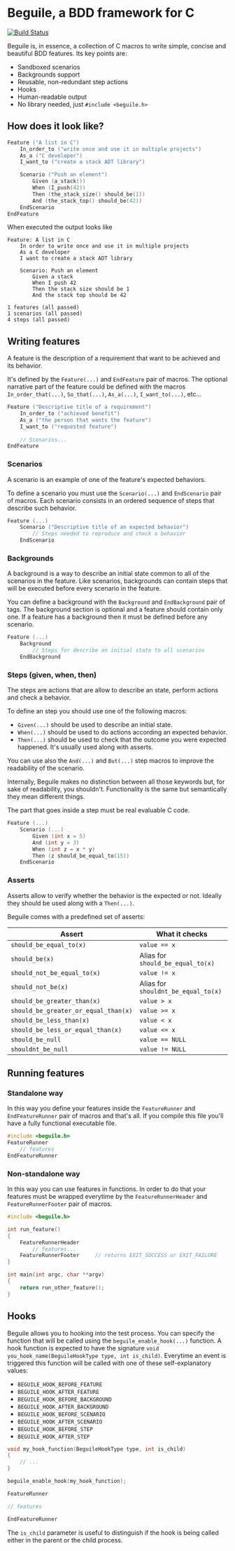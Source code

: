 Beguile, a BDD framework for C
==============================

[![Build Status](https://travis-ci.org/superruzafa/beguile.svg)](https://travis-ci.org/superruzafa/beguile)

Beguile is, in essence, a collection of C macros to write simple, concise and beautiful BDD features. Its key points are:

* Sandboxed scenarios
* Backgrounds support
* Reusable, non-redundant step actions
* Hooks
* Human-readable output
* No library needed, just `#include <beguile.h>`

## How does it look like?

```c
Feature ("A list in C")
    In_order_to ("write once and use it in multiple projects")
    As_a ("C developer")
    I_want_to ("create a stack ADT library")

    Scenario ("Push an element")
        Given (a_stack())
        When (I_push(42))
        Then (the_stack_size() should_be(1))
        And (the_stack_top() should_be(42))
    EndScenario
EndFeature
```

When executed the output looks like

    Feature: A list in C
        In order to write once and use it in multiple projects
        As a C developer
        I want to create a stack ADT library

        Scenario: Push an element
            Given a stack
            When I push 42
            Then the stack size should be 1
            And the stack top should be 42

    1 features (all passed)
    1 scenarios (all passed)
    4 steps (all passed)

## Writing features

A feature is the description of a requirement that want to be achieved and its behavior.

It's defined by the `Feature(...)` and `EndFeature` pair of macros.
The optional narrative part of the feature could be defined with the macros `In_order_that(...)`, `So_that(...)`, `As_a(...)`, `I_want_to(...)`, etc...

```c
Feature ("Descriptive title of a requirement")
    In_order_to ("achieved benefit")
    As_a ("the person that wants the feature")
    I_want_to ("requested feature")
    
    // Scenarios...
EndFeature
```

### Scenarios

A scenario is an example of one of the feature's expected behaviors.

To define a scenario you must use the `Scenario(...)` and `EndScenario` pair of macros.
Each scenario consists in an ordered sequence of steps that describe such behavior.

```c
Feature (...)
    Scenario ("Descriptive title of an expected behavior")
        // Steps needed to reproduce and check a behavior
    EndScenario
```

### Backgrounds

A background is a way to describe an initial state common to all of the scenarios in the feature. Like scenarios, backgrounds can contain steps that will be executed before every scenario in the feature.

You can define a background with the `Background` and `EndBackground` pair of tags.
The background section is optional and a feature should contain only one.
If a feature has a background then it must be defined before any scenario.

```c
Feature (...)
    Background
        // Steps for describe an initial state to all scenarios
    EndBackground
```

### Steps (given, when, then)

The steps are actions that are allow to describe an state, perform actions and check a behavior.

To define an step you should use one of the following macros:
* `Given(...)` should be used to describe an initial state.
* `When(...)` should be used to do actions according an expected behavior.
* `Then(...)` should be used to check that the outcome you were expected happened. It's usually used along with asserts.

You can use also the `And(...)` and `But(...)` step macros to improve the readability of the scenario.

Internally, Beguile makes no distinction between all those keywords but, for sake of readability, you shouldn't. Functionality is the same but semantically they mean different things.

The part that goes inside a step must be real evaluable C code.

```c
Feature (...)
    Scenario (...)
        Given (int x = 5)
        And (int y = 3)
        When (int z = x * y)
        Then (z should_be_equal_to(15))
    EndScenario
```

### Asserts

Asserts allow to verify whether the behavior is the expected or not. Ideally they should be used along with a `Then(...)`.

Beguile comes with a predefined set of asserts:

| Assert                                  | What it checks                      |
|-----------------------------------------|-------------------------------------|
| `should_be_equal_to(x)`                 | `value == x`                        |
| `should_be(x)`                          | Alias for `should_be_equal_to(x)`   |
| `should_not_be_equal_to(x)`             | `value != x`                        |
| `should_not_be(x)`                      | Alias for `shouldnt_be_equal_to(x)` |
| `should_be_greater_than(x)`             | `value > x`                         |
| `should_be_greater_or_equal_than(x)`    | `value >= x`                        |
| `should_be_less_than(x)`                | `value < x`                         |
| `should_be_less_or_equal_than(x)`       | `value <= x`                        |
| `should_be_null`                        | `value == NULL`                     |
| `shouldnt_be_null`                      | `value != NULL`                     |

## Running features

### Standalone way

In this way you define your features inside the `FeatureRunner` and `EndFeatureRunner` pair of macros and that's all. If you compile this file you'll have a fully functional executable file.

```c
#include <beguile.h>
FeatureRunner
    // features
EndFeatureRunner
```

### Non-standalone way

In this way you can use features in functions. In order to do that your features must be wrapped everytime by the `FeatureRunnerHeader` and `FeatureRunnerFooter` pair of macros.

```c
#include <beguile.h>

int run_feature()
{
    FeatureRunnerHeader
        // features...
    FeatureRunnerFooter     // returns EXIT_SUCCESS or EXIT_FAILURE
}

int main(int argc, char **argv)
{
    return run_other_feature();
}
```

## Hooks

Beguile allows you to hooking into the test process. You can specify the function that will be called using the `beguile_enable_hook(...)` function.
A hook function is expected to have the signature `void you_hook_name(BeguileHookType type, int is_child)`.
Everytime an event is triggered this function will be called with one of these self-explanatory values:

* `BEGUILE_HOOK_BEFORE_FEATURE`
* `BEGUILE_HOOK_AFTER_FEATURE`
* `BEGUILE_HOOK_BEFORE_BACKGROUND`
* `BEGUILE_HOOK_AFTER_BACKGROUND`
* `BEGUILE_HOOK_BEFORE_SCENARIO`
* `BEGUILE_HOOK_AFTER_SCENARIO`
* `BEGUILE_HOOK_BEFORE_STEP`
* `BEGUILE_HOOK_AFTER_STEP`


```c
void my_hook_function(BeguileHookType type, int is_child)
{
    // ...
}

beguile_enable_hook(my_hook_function);

FeatureRunner

// features

EndFeatureRunner
```

The `is_child` parameter is useful to distinguish if the hook is being called either in the parent or the child process.